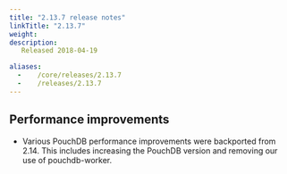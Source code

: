 ```yaml
---
title: "2.13.7 release notes"
linkTitle: "2.13.7"
weight:
description: 
   Released 2018-04-19

aliases:
  -    /core/releases/2.13.7
  -    /releases/2.13.7
---
```


## Performance improvements

 - Various PouchDB performance improvements were backported from 2.14. This includes increasing the PouchDB version and removing our use of pouchdb-worker.
